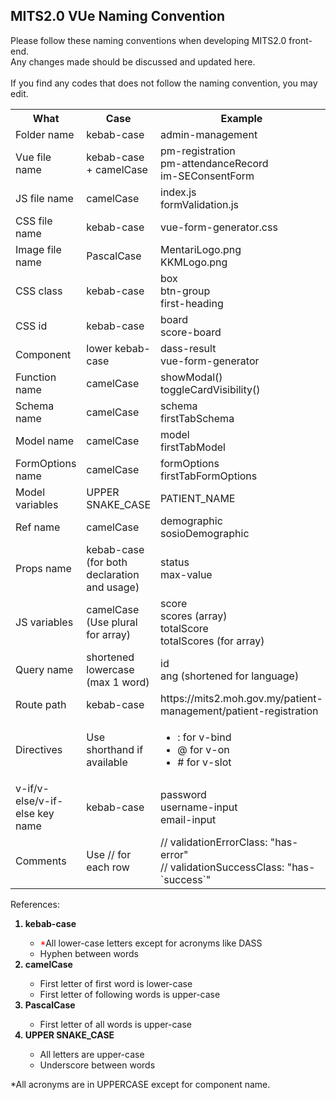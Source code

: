 <h2>MITS2.0 VUe Naming Convention</h2>

Please follow these naming conventions when developing MITS2.0 front-end. <br>
Any changes made should be discussed and updated here. <br><br>
If you find any codes that does not follow the naming convention, you may edit.

<table>
  <tr>
    <th><b>What</b></th>
    <th><b>Case</b></th>
    <th><b>Example</b></th>
  </tr>
  <tr>
    <td>Folder name</td>
    <td>kebab-case </td>
    <td>admin-management</td>
  </tr>
  <tr>
    <td>Vue file name</td>
    <td>kebab-case + camelCase</td>
    <td>pm-registration<br>pm-attendanceRecord<br>im-SEConsentForm</td>
  </tr>
  <tr>
    <td>JS file name</td>
    <td>camelCase</td>
    <td>index.js<br>formValidation.js</td>
  </tr>
  <tr>
    <td>CSS file name</td>
    <td>kebab-case</td>
    <td>vue-form-generator.css</td>
  </tr>
  <tr>
    <td>Image file name</td>
    <td>PascalCase</td>
    <td>MentariLogo.png<br>KKMLogo.png</td>
  </tr>
  <tr>
    <td>CSS class</td>
    <td>kebab-case</td>
    <td>box<br>btn-group<br>first-heading</td>
  </tr>
  <tr>
    <td>CSS id</td>
    <td>kebab-case</td>
    <td>board<br>score-board</td>
  </tr>
  <tr>
    <td>Component</td>
    <td>lower kebab-case</td>
    <td>dass-result<br>vue-form-generator</td>
  </tr>
  <tr>
    <td>Function name</td>
    <td>camelCase</td>
    <td>showModal()<br>toggleCardVisibility()</td>
  </tr>
  <tr>
    <td>Schema name</td>
    <td>camelCase</td>
    <td>schema<br>firstTabSchema</td>
  </tr>
  <tr>
    <td>Model name</td>
    <td>camelCase</td>
    <td>model<br>firstTabModel</td>
  </tr>
  <tr>
    <td>FormOptions name</td>
    <td>camelCase</td>
    <td>formOptions<br>firstTabFormOptions</td>
  </tr>
   <tr>
    <td>Model variables</td>
    <td>UPPER SNAKE_CASE</td>
    <td>PATIENT_NAME</td>
  </tr>
  <tr>
    <td>Ref name</td>
    <td>camelCase</td>
    <td>demographic<br>sosioDemographic</td>
  </tr>
  <tr>
    <td>Props name</td>
    <td>kebab-case (for both declaration and usage)</td>
    <td>status<br>max-value</td>
  </tr>
  <tr>
    <td>JS variables</td>
    <td>camelCase (Use plural for array)</td>
    <td>score<br>scores (array)<br>totalScore<br>totalScores (for array)</td>
  </tr>
  <tr>
    <td>Query name</td>
    <td>shortened lowercase (max 1 word)</td>
    <td>id<br>ang (shortened for language)</td>
  </tr>
  <tr>
    <td>Route path</td>
    <td>kebab-case</td>
    <td>https://mits2.moh.gov.my/patient-management/patient-registration</td>
  </tr>
  <tr>
    <td>Directives</td>
    <td>Use shorthand if available</td>
    <td><ul>
          <li>: for v-bind</li>
          <li>@ for v-on</li>
          <li># for v-slot</li>
      </ul>
    </td>
  </tr>
  <tr>
    <td>v-if/v-else/v-if-else key name</td>
    <td>kebab-case</td>
    <td>password<br>username-input<br>email-input</td>
  </tr>
  <tr>
    <td>Comments</td>
    <td>Use // for each row </td>
    <td>// validationErrorClass: "has-error"<br>// validationSuccessClass: "has-`success`"</td>
  </tr>
</table>

References:
<ol>
  <b><li>kebab-case</li></b>
      <ul>
        <li><span style='color: red;'>*</span>All lower-case letters except for acronyms like DASS</li>
        <li>Hyphen between words</li>
      </ul>
  <b><li>camelCase</li></b>
      <ul>
        <li>First letter of first word is lower-case</li>
        <li>First letter of following words is upper-case</li>
      </ul>
  <b><li>PascalCase</li></b>
      <ul>
        <li>First letter of all words is upper-case</li>
      </ul>
  <b><li>UPPER SNAKE_CASE</li></b>
      <ul>
        <li>All letters are upper-case</li>
        <li>Underscore between words</li>
      </ul>
</ol>

*All acronyms are in UPPERCASE except for component name.
